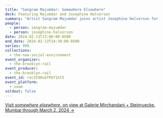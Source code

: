 ```yaml
---
title: "Sangram Majumdar: Somewhere Elsewhere"
deck: Featuring Majumdar and Josephine Halvorson
summary: "Artist Sangram Majumdar joins artist Josephine Halvorson for a conversation. "
people:
  - person: sangram-majumdar
  - person: josephine-halvorson
date: 2024-02-13T13:00:00-0500
end_date: 2024-02-13T14:30:00-0500
series: 999
collections:
  - the-new-social-environment
event_organizer:
  - the-brooklyn-rail
event_producer:
  - the-brooklyn-rail
event_id: rec3I98uGfPU71Xt5
event_platform:
  - zoom
soldout: false
---
```

[V﻿isit *somewhere elsewhere*, on view at Galerie Mirchandani + Steinruecke, Mumbai through March 2, 2024 →](https://www.galeriems.com/exhibitions/65746aebe4ba10c01f01a3eb#tab:slideshow)